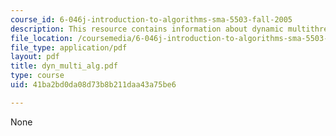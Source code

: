 ```yaml
---
course_id: 6-046j-introduction-to-algorithms-sma-5503-fall-2005
description: This resource contains information about dynamic multithreaded algorithms.
file_location: /coursemedia/6-046j-introduction-to-algorithms-sma-5503-fall-2005/41ba2bd0da08d73b8b211daa43a75be6_dyn_multi_alg.pdf
file_type: application/pdf
layout: pdf
title: dyn_multi_alg.pdf
type: course
uid: 41ba2bd0da08d73b8b211daa43a75be6

---
```

None